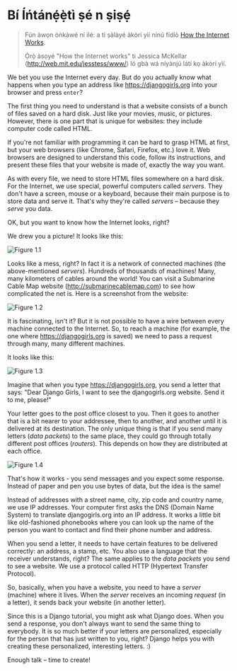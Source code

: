 # Bí Íńtánẹ́ẹ̀tì ṣé n ṣiṣẹ́

> Fún àwọn òǹkàwé ní ilé: a ti ṣàlàyé àkòrí yìí nínú fídíò [How the Internet Works](https://www.youtube.com/watch?v=oM9yAA09wdc).
> 
> Ọ̀rọ̀ àsọyé "How the Internet works" ti Jessica McKellar (http://web.mit.edu/jesstess/www/) ló gbà wá níyànjú láti kọ àkòrí yìí.

We bet you use the Internet every day. But do you actually know what happens when you type an address like https://djangogirls.org into your browser and press `enter`?

The first thing you need to understand is that a website consists of a bunch of files saved on a hard disk. Just like your movies, music, or pictures. However, there is one part that is unique for websites: they include computer code called HTML.

If you're not familiar with programming it can be hard to grasp HTML at first, but your web browsers (like Chrome, Safari, Firefox, etc.) love it. Web browsers are designed to understand this code, follow its instructions, and present these files that your website is made of, exactly the way you want.

As with every file, we need to store HTML files somewhere on a hard disk. For the Internet, we use special, powerful computers called *servers*. They don't have a screen, mouse or a keyboard, because their main purpose is to store data and serve it. That's why they're called *servers* – because they *serve* you data.

OK, but you want to know how the Internet looks, right?

We drew you a picture! It looks like this:

![Figure 1.1](images/internet_1.png)

Looks like a mess, right? In fact it is a network of connected machines (the above-mentioned *servers*). Hundreds of thousands of machines! Many, many kilometers of cables around the world! You can visit a Submarine Cable Map website (http://submarinecablemap.com) to see how complicated the net is. Here is a screenshot from the website:

![Figure 1.2](images/internet_3.png)

It is fascinating, isn't it? But it is not possible to have a wire between every machine connected to the Internet. So, to reach a machine (for example, the one where https://djangogirls.org is saved) we need to pass a request through many, many different machines.

It looks like this:

![Figure 1.3](images/internet_2.png)

Imagine that when you type https://djangogirls.org, you send a letter that says: "Dear Django Girls, I want to see the djangogirls.org website. Send it to me, please!"

Your letter goes to the post office closest to you. Then it goes to another that is a bit nearer to your addressee, then to another, and another until it is delivered at its destination. The only unique thing is that if you send many letters (*data packets*) to the same place, they could go through totally different post offices (*routers*). This depends on how they are distributed at each office.

![Figure 1.4](images/internet_4.png)

That's how it works - you send messages and you expect some response. Instead of paper and pen you use bytes of data, but the idea is the same!

Instead of addresses with a street name, city, zip code and country name, we use IP addresses. Your computer first asks the DNS (Domain Name System) to translate djangogirls.org into an IP address. It works a little bit like old-fashioned phonebooks where you can look up the name of the person you want to contact and find their phone number and address.

When you send a letter, it needs to have certain features to be delivered correctly: an address, a stamp, etc. You also use a language that the receiver understands, right? The same applies to the *data packets* you send to see a website. We use a protocol called HTTP (Hypertext Transfer Protocol).

So, basically, when you have a website, you need to have a *server* (machine) where it lives. When the *server* receives an incoming *request* (in a letter), it sends back your website (in another letter).

Since this is a Django tutorial, you might ask what Django does. When you send a response, you don't always want to send the same thing to everybody. It is so much better if your letters are personalized, especially for the person that has just written to you, right? Django helps you with creating these personalized, interesting letters. :)

Enough talk – time to create!